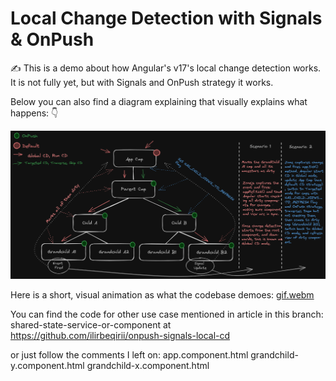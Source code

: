 # Local Change Detection with Signals & OnPush

✍ This is a demo about how Angular's v17's local change detection works. It is not fully yet, but with Signals and OnPush strategy
it works.

Below you can also find a diagram explaining that visually explains what happens: 👇

![Simple diagram of Local Change Detection (CD) with Signals & OnPush in Angular v17](src/assets/Local%20CD.png)

Here is a short, visual animation as what the codebase demoes:
[gif.webm](https://github.com/ilirbeqirii/onpush-signals-local-cd/assets/24731032/7f264318-30ab-4d46-8d57-c026285b112a)

You can find the code for other use case mentioned in article in this branch:
shared-state-service-or-component at https://github.com/ilirbeqirii/onpush-signals-local-cd

or just follow the comments I left on:
app.component.html
grandchild-y.component.html
grandchild-x.component.html
